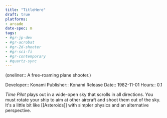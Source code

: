 ```yaml
---
title: "TitleHere"
draft: true
platforms:
- arcade
date-spec: m
tags:
- #gr-jp-dev 
- #gr-acrobat 
- #gr-2d-shooter 
- #gr-sci-fi 
- #gr-contemporary 
- #quartz-sync
---
```


(oneliner:: A free-roaming plane shooter.)

Developer:: Konami
Publisher:: Konami
Release Date:: 1982-11-01
Hours:: 0.1

*Time Pilot* plays out in a wide-open sky that scrolls in all directions. You must rotate your ship to aim at other aircraft and shoot them out of the sky. It's a little bit like [[Asteroids]] with simpler physics and an alternative perspective.